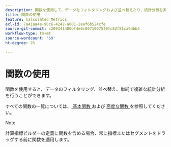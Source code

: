 ```yaml
---
description: 関数を使用して、データをフィルタリングおよび並べ替えたり、統計分析を実行したりする方法を説明します。
title: 関数の使用
feature: Calculated Metrics
exl-id: 7a41aa4e-90c6-4242-a801-2eef6b524cfe
source-git-commit: c209341400bf4e0c00719075f0fc82f81ca9dbb4
workflow-type: tm+mt
source-wordcount: '69'
ht-degree: 2%

---
```


# 関数の使用

関数を使用すると、データのフィルタリング、並べ替え、単純で複雑な統計分析を行うことができます。

すべての関数の一覧については、[ 基本関数 ](/help/components/calc-metrics/cm-functions.md) および [ 高度な関数 ](/help/components/calc-metrics/cm-adv-functions.md) を参照してください。



>[!NOTE]
>
>計算指標ビルダーの定義に関数を含める場合、常に指標またはセグメントをドラッグする前に関数を適用します。
>



<!-- This video is way too outdated and too much AA oriented to comfortably show as part of CJA functionality 

Watch this [video](https://youtu.be/SSyWvomnewI) to understand the use of functions.

-->
